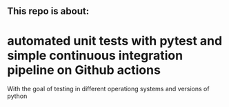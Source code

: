## This repo is about: 
# automated unit tests with pytest and simple continuous integration pipeline on Github actions

With the goal of testing in different operationg systems and versions of python
